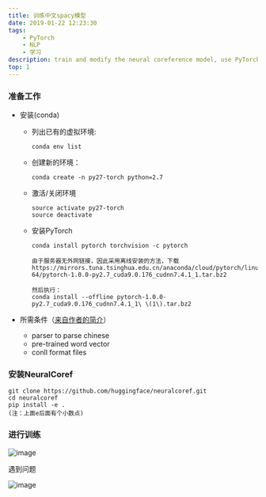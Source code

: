 ```yaml
---
title: 训练中文spacy模型
date: 2019-01-22 12:23:30
tags:
    - PyTorch
    - NLP
    - 学习
description: train and modify the neural coreference model, use PyTorch
top: 1
---
```


### 准备工作

- 安装(conda)
  - 列出已有的虚拟环境: 
        
        conda env list
  - 创建新的环境：

        conda create -n py27-torch python=2.7

  - 激活/关闭环境

        source activate py27-torch
        source deactivate
  - 安装PyTorch
      ```
      conda install pytorch torchvision -c pytorch

      由于服务器无外网链接，因此采用离线安装的方法，下载https://mirrors.tuna.tsinghua.edu.cn/anaconda/cloud/pytorch/linux-64/pytorch-1.0.0-py2.7_cuda9.0.176_cudnn7.4.1_1.tar.bz2
      
      然后执行：
      conda install --offline pytorch-1.0.0-py2.7_cuda9.0.176_cudnn7.4.1_1\ \(1\).tar.bz2
      ```

- 所需条件（[来自作者的简介](https://github.com/huggingface/neuralcoref/blob/master/neuralcoref/train/training.md#train-on-a-new-language)）
  - parser to parse chinese
  - pre-trained word vector
  - conll format files

### 安装NeuralCoref

    git clone https://github.com/huggingface/neuralcoref.git
    cd neuralcoref
    pip install -e .
    (注：上面e后面有个小数点)

### 进行训练


![image](/spacy-learning/1.png)

遇到问题

![image](/spacy-learning/2.png)